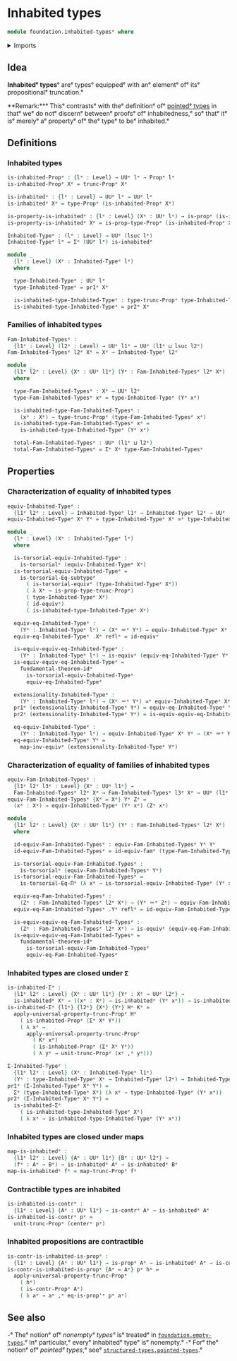 # Inhabited types

```agda
module foundation.inhabited-typesᵉ where
```

<details><summary>Imports</summary>

```agda
open import foundation.contractible-typesᵉ
open import foundation.dependent-pair-typesᵉ
open import foundation.equality-dependent-function-typesᵉ
open import foundation.functoriality-propositional-truncationᵉ
open import foundation.fundamental-theorem-of-identity-typesᵉ
open import foundation.propositional-truncationsᵉ
open import foundation.subtype-identity-principleᵉ
open import foundation.univalenceᵉ
open import foundation.universe-levelsᵉ

open import foundation-core.equivalencesᵉ
open import foundation-core.identity-typesᵉ
open import foundation-core.propositionsᵉ
open import foundation-core.torsorial-type-familiesᵉ
```

</details>

## Idea

**Inhabitedᵉ types**ᵉ areᵉ typesᵉ equippedᵉ with anᵉ elementᵉ ofᵉ itsᵉ propositionalᵉ
truncation.ᵉ

**Remark:**ᵉ Thisᵉ contrastsᵉ with theᵉ definitionᵉ ofᵉ
[pointedᵉ types](structured-types.pointed-types.mdᵉ) in thatᵉ weᵉ do notᵉ discernᵉ
betweenᵉ proofsᵉ ofᵉ inhabitedness,ᵉ soᵉ thatᵉ itᵉ isᵉ merelyᵉ aᵉ propertyᵉ ofᵉ theᵉ typeᵉ to
beᵉ inhabited.ᵉ

## Definitions

### Inhabited types

```agda
is-inhabited-Propᵉ : {lᵉ : Level} → UUᵉ lᵉ → Propᵉ lᵉ
is-inhabited-Propᵉ Xᵉ = trunc-Propᵉ Xᵉ

is-inhabitedᵉ : {lᵉ : Level} → UUᵉ lᵉ → UUᵉ lᵉ
is-inhabitedᵉ Xᵉ = type-Propᵉ (is-inhabited-Propᵉ Xᵉ)

is-property-is-inhabitedᵉ : {lᵉ : Level} (Xᵉ : UUᵉ lᵉ) → is-propᵉ (is-inhabitedᵉ Xᵉ)
is-property-is-inhabitedᵉ Xᵉ = is-prop-type-Propᵉ (is-inhabited-Propᵉ Xᵉ)

Inhabited-Typeᵉ : (lᵉ : Level) → UUᵉ (lsuc lᵉ)
Inhabited-Typeᵉ lᵉ = Σᵉ (UUᵉ lᵉ) is-inhabitedᵉ

module _
  {lᵉ : Level} (Xᵉ : Inhabited-Typeᵉ lᵉ)
  where

  type-Inhabited-Typeᵉ : UUᵉ lᵉ
  type-Inhabited-Typeᵉ = pr1ᵉ Xᵉ

  is-inhabited-type-Inhabited-Typeᵉ : type-trunc-Propᵉ type-Inhabited-Typeᵉ
  is-inhabited-type-Inhabited-Typeᵉ = pr2ᵉ Xᵉ
```

### Families of inhabited types

```agda
Fam-Inhabited-Typesᵉ :
  {l1ᵉ : Level} (l2ᵉ : Level) → UUᵉ l1ᵉ → UUᵉ (l1ᵉ ⊔ lsuc l2ᵉ)
Fam-Inhabited-Typesᵉ l2ᵉ Xᵉ = Xᵉ → Inhabited-Typeᵉ l2ᵉ

module _
  {l1ᵉ l2ᵉ : Level} {Xᵉ : UUᵉ l1ᵉ} (Yᵉ : Fam-Inhabited-Typesᵉ l2ᵉ Xᵉ)
  where

  type-Fam-Inhabited-Typesᵉ : Xᵉ → UUᵉ l2ᵉ
  type-Fam-Inhabited-Typesᵉ xᵉ = type-Inhabited-Typeᵉ (Yᵉ xᵉ)

  is-inhabited-type-Fam-Inhabited-Typesᵉ :
    (xᵉ : Xᵉ) → type-trunc-Propᵉ (type-Fam-Inhabited-Typesᵉ xᵉ)
  is-inhabited-type-Fam-Inhabited-Typesᵉ xᵉ =
    is-inhabited-type-Inhabited-Typeᵉ (Yᵉ xᵉ)

  total-Fam-Inhabited-Typesᵉ : UUᵉ (l1ᵉ ⊔ l2ᵉ)
  total-Fam-Inhabited-Typesᵉ = Σᵉ Xᵉ type-Fam-Inhabited-Typesᵉ
```

## Properties

### Characterization of equality of inhabited types

```agda
equiv-Inhabited-Typeᵉ :
  {l1ᵉ l2ᵉ : Level} → Inhabited-Typeᵉ l1ᵉ → Inhabited-Typeᵉ l2ᵉ → UUᵉ (l1ᵉ ⊔ l2ᵉ)
equiv-Inhabited-Typeᵉ Xᵉ Yᵉ = type-Inhabited-Typeᵉ Xᵉ ≃ᵉ type-Inhabited-Typeᵉ Yᵉ

module _
  {lᵉ : Level} (Xᵉ : Inhabited-Typeᵉ lᵉ)
  where

  is-torsorial-equiv-Inhabited-Typeᵉ :
    is-torsorialᵉ (equiv-Inhabited-Typeᵉ Xᵉ)
  is-torsorial-equiv-Inhabited-Typeᵉ =
    is-torsorial-Eq-subtypeᵉ
      ( is-torsorial-equivᵉ (type-Inhabited-Typeᵉ Xᵉ))
      ( λ Xᵉ → is-prop-type-trunc-Propᵉ)
      ( type-Inhabited-Typeᵉ Xᵉ)
      ( id-equivᵉ)
      ( is-inhabited-type-Inhabited-Typeᵉ Xᵉ)

  equiv-eq-Inhabited-Typeᵉ :
    (Yᵉ : Inhabited-Typeᵉ lᵉ) → (Xᵉ ＝ᵉ Yᵉ) → equiv-Inhabited-Typeᵉ Xᵉ Yᵉ
  equiv-eq-Inhabited-Typeᵉ .Xᵉ reflᵉ = id-equivᵉ

  is-equiv-equiv-eq-Inhabited-Typeᵉ :
    (Yᵉ : Inhabited-Typeᵉ lᵉ) → is-equivᵉ (equiv-eq-Inhabited-Typeᵉ Yᵉ)
  is-equiv-equiv-eq-Inhabited-Typeᵉ =
    fundamental-theorem-idᵉ
      is-torsorial-equiv-Inhabited-Typeᵉ
      equiv-eq-Inhabited-Typeᵉ

  extensionality-Inhabited-Typeᵉ :
    (Yᵉ : Inhabited-Typeᵉ lᵉ) → (Xᵉ ＝ᵉ Yᵉ) ≃ᵉ equiv-Inhabited-Typeᵉ Xᵉ Yᵉ
  pr1ᵉ (extensionality-Inhabited-Typeᵉ Yᵉ) = equiv-eq-Inhabited-Typeᵉ Yᵉ
  pr2ᵉ (extensionality-Inhabited-Typeᵉ Yᵉ) = is-equiv-equiv-eq-Inhabited-Typeᵉ Yᵉ

  eq-equiv-Inhabited-Typeᵉ :
    (Yᵉ : Inhabited-Typeᵉ lᵉ) → equiv-Inhabited-Typeᵉ Xᵉ Yᵉ → (Xᵉ ＝ᵉ Yᵉ)
  eq-equiv-Inhabited-Typeᵉ Yᵉ =
    map-inv-equivᵉ (extensionality-Inhabited-Typeᵉ Yᵉ)
```

### Characterization of equality of families of inhabited types

```agda
equiv-Fam-Inhabited-Typesᵉ :
  {l1ᵉ l2ᵉ l3ᵉ : Level} {Xᵉ : UUᵉ l1ᵉ} →
  Fam-Inhabited-Typesᵉ l2ᵉ Xᵉ → Fam-Inhabited-Typesᵉ l3ᵉ Xᵉ → UUᵉ (l1ᵉ ⊔ l2ᵉ ⊔ l3ᵉ)
equiv-Fam-Inhabited-Typesᵉ {Xᵉ = Xᵉ} Yᵉ Zᵉ =
  (xᵉ : Xᵉ) → equiv-Inhabited-Typeᵉ (Yᵉ xᵉ) (Zᵉ xᵉ)

module _
  {l1ᵉ l2ᵉ : Level} {Xᵉ : UUᵉ l1ᵉ} (Yᵉ : Fam-Inhabited-Typesᵉ l2ᵉ Xᵉ)
  where

  id-equiv-Fam-Inhabited-Typesᵉ : equiv-Fam-Inhabited-Typesᵉ Yᵉ Yᵉ
  id-equiv-Fam-Inhabited-Typesᵉ = id-equiv-famᵉ (type-Fam-Inhabited-Typesᵉ Yᵉ)

  is-torsorial-equiv-Fam-Inhabited-Typesᵉ :
    is-torsorialᵉ (equiv-Fam-Inhabited-Typesᵉ Yᵉ)
  is-torsorial-equiv-Fam-Inhabited-Typesᵉ =
    is-torsorial-Eq-Πᵉ (λ xᵉ → is-torsorial-equiv-Inhabited-Typeᵉ (Yᵉ xᵉ))

  equiv-eq-Fam-Inhabited-Typesᵉ :
    (Zᵉ : Fam-Inhabited-Typesᵉ l2ᵉ Xᵉ) → (Yᵉ ＝ᵉ Zᵉ) → equiv-Fam-Inhabited-Typesᵉ Yᵉ Zᵉ
  equiv-eq-Fam-Inhabited-Typesᵉ .Yᵉ reflᵉ = id-equiv-Fam-Inhabited-Typesᵉ

  is-equiv-equiv-eq-Fam-Inhabited-Typesᵉ :
    (Zᵉ : Fam-Inhabited-Typesᵉ l2ᵉ Xᵉ) → is-equivᵉ (equiv-eq-Fam-Inhabited-Typesᵉ Zᵉ)
  is-equiv-equiv-eq-Fam-Inhabited-Typesᵉ =
    fundamental-theorem-idᵉ
      is-torsorial-equiv-Fam-Inhabited-Typesᵉ
      equiv-eq-Fam-Inhabited-Typesᵉ
```

### Inhabited types are closed under `Σ`

```agda
is-inhabited-Σᵉ :
  {l1ᵉ l2ᵉ : Level} {Xᵉ : UUᵉ l1ᵉ} {Yᵉ : Xᵉ → UUᵉ l2ᵉ} →
  is-inhabitedᵉ Xᵉ → ((xᵉ : Xᵉ) → is-inhabitedᵉ (Yᵉ xᵉ)) → is-inhabitedᵉ (Σᵉ Xᵉ Yᵉ)
is-inhabited-Σᵉ {l1ᵉ} {l2ᵉ} {Xᵉ} {Yᵉ} Hᵉ Kᵉ =
  apply-universal-property-trunc-Propᵉ Hᵉ
    ( is-inhabited-Propᵉ (Σᵉ Xᵉ Yᵉ))
    ( λ xᵉ →
      apply-universal-property-trunc-Propᵉ
        ( Kᵉ xᵉ)
        ( is-inhabited-Propᵉ (Σᵉ Xᵉ Yᵉ))
        ( λ yᵉ → unit-trunc-Propᵉ (xᵉ ,ᵉ yᵉ)))

Σ-Inhabited-Typeᵉ :
  {l1ᵉ l2ᵉ : Level} (Xᵉ : Inhabited-Typeᵉ l1ᵉ)
  (Yᵉ : type-Inhabited-Typeᵉ Xᵉ → Inhabited-Typeᵉ l2ᵉ) → Inhabited-Typeᵉ (l1ᵉ ⊔ l2ᵉ)
pr1ᵉ (Σ-Inhabited-Typeᵉ Xᵉ Yᵉ) =
  Σᵉ (type-Inhabited-Typeᵉ Xᵉ) (λ xᵉ → type-Inhabited-Typeᵉ (Yᵉ xᵉ))
pr2ᵉ (Σ-Inhabited-Typeᵉ Xᵉ Yᵉ) =
  is-inhabited-Σᵉ
    ( is-inhabited-type-Inhabited-Typeᵉ Xᵉ)
    ( λ xᵉ → is-inhabited-type-Inhabited-Typeᵉ (Yᵉ xᵉ))
```

### Inhabited types are closed under maps

```agda
map-is-inhabitedᵉ :
  {l1ᵉ l2ᵉ : Level} {Aᵉ : UUᵉ l1ᵉ} {Bᵉ : UUᵉ l2ᵉ} →
  (fᵉ : Aᵉ → Bᵉ) → is-inhabitedᵉ Aᵉ → is-inhabitedᵉ Bᵉ
map-is-inhabitedᵉ fᵉ = map-trunc-Propᵉ fᵉ
```

### Contractible types are inhabited

```agda
is-inhabited-is-contrᵉ :
  {l1ᵉ : Level} {Aᵉ : UUᵉ l1ᵉ} → is-contrᵉ Aᵉ → is-inhabitedᵉ Aᵉ
is-inhabited-is-contrᵉ pᵉ =
  unit-trunc-Propᵉ (centerᵉ pᵉ)
```

### Inhabited propositions are contractible

```agda
is-contr-is-inhabited-is-propᵉ :
  {l1ᵉ : Level} {Aᵉ : UUᵉ l1ᵉ} → is-propᵉ Aᵉ → is-inhabitedᵉ Aᵉ → is-contrᵉ Aᵉ
is-contr-is-inhabited-is-propᵉ {Aᵉ = Aᵉ} pᵉ hᵉ =
  apply-universal-property-trunc-Propᵉ
    ( hᵉ)
    ( is-contr-Propᵉ Aᵉ)
    ( λ aᵉ → aᵉ ,ᵉ eq-is-prop'ᵉ pᵉ aᵉ)
```

## See also

-ᵉ Theᵉ notionᵉ ofᵉ _nonemptyᵉ typesᵉ_ isᵉ treatedᵉ in
  [`foundation.empty-types`](foundation.empty-types.md).ᵉ Inᵉ particular,ᵉ everyᵉ
  inhabitedᵉ typeᵉ isᵉ nonempty.ᵉ
-ᵉ Forᵉ theᵉ notionᵉ ofᵉ _pointedᵉ types_,ᵉ seeᵉ
  [`structured-types.pointed-types`](structured-types.pointed-types.md).ᵉ